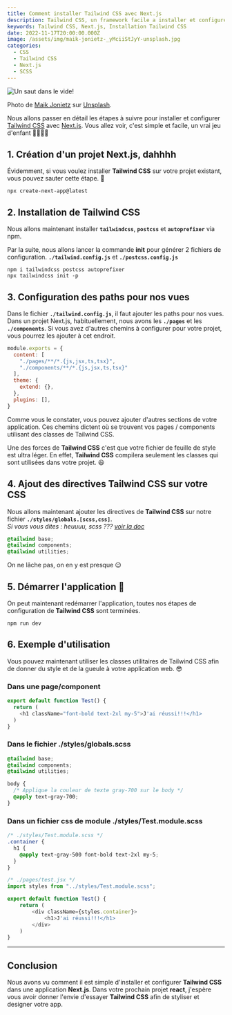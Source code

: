 ```yaml
---
title: Comment installer Tailwind CSS avec Next.js
description: Tailwind CSS, un framework facile a installer et configurer dans un projet Next.js. Un jeu d'enfant 😃
keywords: Tailwind CSS, Next.js, Installation Tailwind CSS
date: 2022-11-17T20:00:00.000Z
image: /assets/img/maik-jonietz-_yMciiStJyY-unsplash.jpg
categories:
  - CSS
  - Tailwind CSS
  - Next.js
  - SCSS
---
```


![Un saut dans le vide!](/assets/img/maik-jonietz-_yMciiStJyY-unsplash.jpg "Un saut dans le vide")

<div class="caption">
Photo de <a href="https://unsplash.com/@der_maik_">Maik Jonietz</a> sur <a href="https://unsplash.com">Unsplash</a>.
</div>

Nous allons passer en détail les étapes à suivre pour installer et configurer [Tailwind CSS](https://tailwindcss.com/) avec [Next.js](https://nextjs.org/). Vous allez voir, c'est simple et facile, un vrai jeu d'enfant 🙈🙉🙈🙉

## 1. Création d'un projet Next.js, dahhhh

Évidemment, si vous voulez installer __Tailwind CSS__ sur votre projet existant, vous pouvez sauter cette étape. 🤪

```shell
npx create-next-app@latest
```

## 2. Installation de Tailwind CSS

Nous allons maintenant installer __`tailwindcss`__, __`postcss`__ et __`autoprefixer`__ via npm.

Par la suite, nous allons lancer la commande __init__ pour générer 2 fichiers de configuration. __`./tailwind.config.js`__ et __`./postcss.config.js`__ 

```shell
npm i tailwindcss postcss autoprefixer
npx tailwindcss init -p
```

## 3. Configuration des paths pour nos vues

Dans le fichier __`./tailwind.config.js`__, il faut ajouter les paths pour nos vues.
Dans un projet Next.js, habituellement, nous avons les __`./pages`__ et les __`./components`__.
Si vous avez d'autres chemins à configurer pour votre projet, vous pourrez les ajouter à cet endroit.

```js
module.exports = {
  content: [
    "./pages/**/*.{js,jsx,ts,tsx}",
    "./components/**/*.{js,jsx,ts,tsx}"
  ],
  theme: {
    extend: {},
  },
  plugins: [],
}
```

Comme vous le constater, vous pouvez ajouter d'autres sections de votre application.
Ces chemins dictent où se trouvent vos pages / components utilisant des classes de Tailwind CSS.

Une des forces de __Tailwind CSS__ c'est que votre fichier de feuille de style est ultra léger. 
En effet, __Tailwind CSS__ compilera seulement les classes qui sont utilisées dans votre projet. 😃

## 4. Ajout des directives Tailwind CSS sur votre CSS

Nous allons maintenant ajouter les directives de __Tailwind CSS__ sur notre fichier __`./styles/globals.[scss,css]`__.  
*Si vous vous dites : heuuuu, scss ??? [voir la doc](https://sass-lang.com/documentation/syntax)*

```css
@tailwind base;
@tailwind components;
@tailwind utilities;
```

On ne lâche pas, on en y est presque 😉

## 5. Démarrer l'application 🚀

On peut maintenant redémarrer l'application, toutes nos étapes de configuration de __Tailwind CSS__ sont terminées.

```shell
npm run dev
```

## 6. Exemple d'utilisation

Vous pouvez maintenant utiliser les classes utilitaires de Tailwind CSS afin de donner du style et de la gueule à votre application web. 😎 

### Dans une page/component
```js
export default function Test() {
  return (
    <h1 className="font-bold text-2xl my-5">J'ai réussi!!!</h1>
  )
}
```

### Dans le fichier ./styles/globals.scss
```scss
@tailwind base;
@tailwind components;
@tailwind utilities;

body {
  /* Applique la couleur de texte gray-700 sur le body */
  @apply text-gray-700;
}
```

### Dans un fichier css de module ./styles/Test.module.scss
```scss
/* ./styles/Test.module.scss */
.container {
  h1 {
    @apply text-gray-500 font-bold text-2xl my-5;
  }
}
```

```js
/* ./pages/test.jsx */
import styles from "../styles/Test.module.scss";

export default function Test() {
    return (
        <div className={styles.container}>
            <h1>J'ai réussi!!!</h1>
        </div>
    )
}
```

--------

## Conclusion

Nous avons vu comment il est simple d'installer et configurer __Tailwind CSS__ dans une application __Next.js__. 
Dans votre prochain projet __react__, j'espère vous avoir donner l'envie d'essayer __Tailwind CSS__ afin de styliser et designer votre app.
